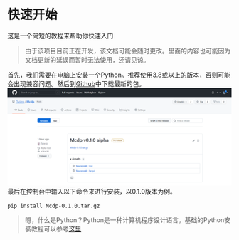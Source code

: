 # 快速开始

这是一个简短的教程来帮助你快速入门

> 由于该项目目前正在开发，该文档可能会随时更改。里面的内容也可能因为文档更新的延误而暂时无法使用，还请见谅。

首先，我们需要在电脑上安装一个Python。推荐使用3.8或以上的版本，否则可能会出现兼容问题。然后到[Github](https://github.com/Ovizro/Mcdp/releases)中下载最新的包。
![在这里下载](https://github.com/Ovizro/Mcdp/blob/master/doc/pictures/Mcdp_releases.png)
最后在控制台中输入以下命令来进行安装，以0.1.0版本为例。

    pip install Mcdp-0.1.0.tar.gz

> 嗯，什么是Python？Python是一种计算机程序设计语言。基础的Python安装教程可以参考[这里](https://www.liaoxuefeng.com/wiki/1016959663602400/1016959856222624)